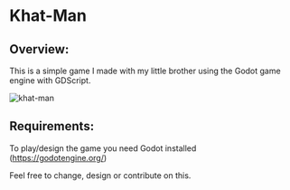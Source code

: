 # Khat-Man

<h2>Overview:</h2>

This is a simple game I made with my little brother using the Godot game engine with GDScript.

![khat-man](https://user-images.githubusercontent.com/87450618/129453571-693743f6-2385-431a-90c4-a26bcc4e9c66.png)


<h2>Requirements:</h2>

To play/design the game you need Godot installed (https://godotengine.org/)

Feel free to change, design or contribute on this.

